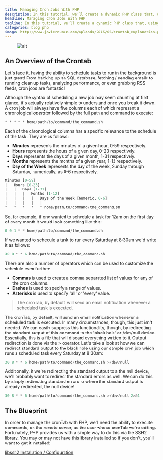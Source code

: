 ```yaml
---
title: Managing Cron Jobs With PHP
description: In this tutorial, we'll create a dynamic PHP class that, using a secure connection, provides us with a means to manipulate the cronTab!
headline: Managing Cron Jobs With PHP
tagline: In this tutorial, we'll create a dynamic PHP class that, using a secure connection, provides us with a means to manipulate the cronTab!
categories: blog php
image: http://www.javiernunez.com/uploads/2015/06/crontab_explanation.png
---
```


<figure class="post-image post-image-center">
    <img src="{{ page.image }}" alt="alt">
</figure>

## An Overview of the Crontab

Let's face it, having the ability to schedule tasks to run in the background is just great! From backing up an SQL 
database, fetching / sending emails to running clean up tasks, analyzing performance, or even grabbing RSS feeds, 
cron jobs are fantastic!

Although the syntax of scheduling a new job may seem daunting at first glance, it's actually relatively simple to 
understand once you break it down. A cron job will always have five columns each of which represent a chronological 
*operator* followed by the full path and command to execute:

```python
* * * * * home/path/to/command/the_command.sh
```

Each of the chronological columns has a specific relevance to the schedule of the task. They are as follows:

- **Minutes** represents the minutes of a given hour, 0-59 respectively.
- **Hours** represents the hours of a given day, 0-23 respectively.
- **Days** represents the days of a given month, 1-31 respectively.
- **Months** represents the months of a given year, 1-12 respectively.
- **Day of the Week** represents the day of the week, Sunday through Saturday, numerically, as 0-6 respectively.


```python
Minutes [0-59]
|   Hours [0-23]
|   |   Days [1-31]
|   |   |   Months [1-12]
|   |   |   |   Days of the Week [Numeric, 0-6]
|   |   |   |   |
*   *   *   *   * home/path/to/command/the_command.sh
```

So, for example, if one wanted to schedule a task for 12am on the first day of every month it would look something like this:

```python
0 0 1 * * home/path/to/command/the_command.sh
```

If we wanted to schedule a task to run every Saturday at 8:30am we'd write it as follows:

```python
30 8 * * 6 home/path/to/command/the_command.sh
```

There are also a number of operators which can be used to customize the schedule even further:

- **Commas** is used to create a comma separated list of values for any of the cron columns.
- **Dashes** is used to specify a range of values.
- **Asterisks** is used to specify 'all' or 'every' value.


> The cronTab, by default, will send an email notification whenever a scheduled task is executed.

The cronTab, by default, will send an email notification whenever a scheduled task is executed.
In many circumstances, though, this just isn't needed. We can easily suppress this functionality, though, by
redirecting the standard output of this command to the 'black hole' or /dev/null device. Essentially, this is
a file that will discard everything written to it. Output redirection is done via the > operator.
Let's take a look at how we can redirect standard output to the black hole using our sample cron job which runs a
scheduled task every Saturday at 8:30am:

```python
30 8 * * 6 home/path/to/command/the_command.sh >/dev/null
```

Additionally, if we're redirecting the standard output to a the null device, we'll probably want to redirect
the standard errors as well. We can do this by simply redirecting standard errors to where the standard output
is already redirected, the null device!

```python
30 8 * * 6 home/path/to/command/the_command.sh >/dev/null 2>&1
```

## The Blueprint

In order to manage the cronTab with PHP, we'll need the ability to execute commands, on the remote server,
as the user whose cronTab we're editing. Fortunately, PHP provides us with a simple way to do this via the SSH2
library. You may or may not have this library installed so if you don't, you'll want to get it installed:


[libssh2 Installation / Configuration](http://www.php.net/manual/en/ssh2.installation.php)